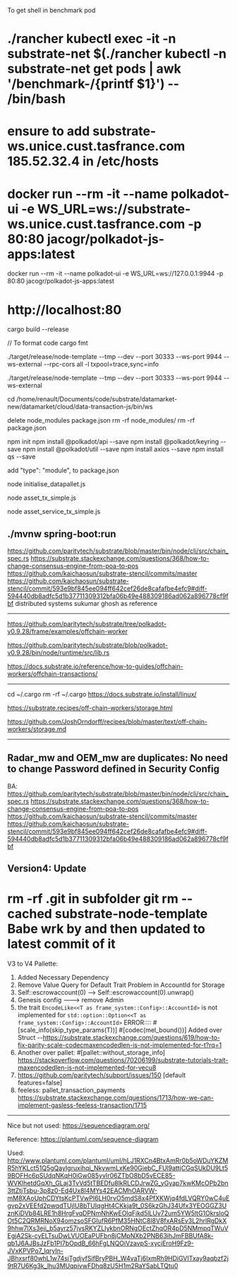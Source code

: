 To get shell in benchmark pod

# ./rancher kubectl exec -it -n substrate-net $(./rancher kubectl -n substrate-net get pods | awk '/benchmark-/{printf $1}') -- /bin/bash 

# ensure to add substrate-ws.unice.cust.tasfrance.com 185.52.32.4 in /etc/hosts

# docker run --rm -it --name polkadot-ui -e WS_URL=ws://substrate-ws.unice.cust.tasfrance.com -p 80:80 jacogr/polkadot-js-apps:latest

docker run --rm -it --name polkadot-ui -e WS_URL=ws://127.0.0.1:9944 -p 80:80 jacogr/polkadot-js-apps:latest

#  http://localhost:80

cargo build --release

// To format code
cargo fmt

./target/release/node-template --tmp --dev --port 30333 --ws-port 9944 --ws-external --rpc-cors all -l txpool=trace,sync=info

./target/release/node-template --tmp --dev --port 30333 --ws-port 9944 --ws-external

cd /home/renault/Documents/code/substrate/datamarket-new/datamarket/cloud/data-transaction-js/bin/ws

delete node_modules package.json
rm -rf node_modules/
rm -rf package.json

npm init
npm install @polkadot/api --save
npm install @polkadot/keyring --save
npm install @polkadot/util --save
npm install axios --save
npm install qs --save

add  "type": "module", to package.json

node initialise_datapallet.js

node asset_tx_simple.js

node asset_service_tx_simple.js

./mvnw spring-boot:run
---------------------------------------------

https://github.com/paritytech/substrate/blob/master/bin/node/cli/src/chain_spec.rs
https://substrate.stackexchange.com/questions/368/how-to-change-consensus-engine-from-poa-to-pos
https://github.com/kaichaosun/substrate-stencil/commits/master
https://github.com/kaichaosun/substrate-stencil/commit/593e9bf845ee094ff642cef26de8cafafbe4efc9#diff-594440db8adfc5d1b37711309312bfa06b49e488309186ad062a896778cf9fbf
distributed systems sukumar ghosh as reference



---------------------------------------------

https://github.com/paritytech/substrate/tree/polkadot-v0.9.28/frame/examples/offchain-worker

https://github.com/paritytech/substrate/blob/polkadot-v0.9.28/bin/node/runtime/src/lib.rs

https://docs.substrate.io/reference/how-to-guides/offchain-workers/offchain-transactions/

-----------------------------------------------
cd  ~/.cargo
rm -rf ~/.cargo
https://docs.substrate.io/install/linux/

https://substrate.recipes/off-chain-workers/storage.html

https://github.com/JoshOrndorff/recipes/blob/master/text/off-chain-workers/storage.md

----------------------
Radar_mw and OEM_mw are duplicates: No need to change
Password defined in Security Config
----------------------
BA:
https://github.com/paritytech/substrate/blob/master/bin/node/cli/src/chain_spec.rs
https://substrate.stackexchange.com/questions/368/how-to-change-consensus-engine-from-poa-to-pos
https://github.com/kaichaosun/substrate-stencil/commits/master
https://github.com/kaichaosun/substrate-stencil/commit/593e9bf845ee094ff642cef26de8cafafbe4efc9#diff-594440db8adfc5d1b37711309312bfa06b49e488309186ad062a896778cf9fbf

Version4: Update
---------------------
rm -rf .git in subfolder
git rm --cached substrate-node-template
Babe wrk by and then updated to latest commit of it
===========================
V3 to V4 Pallette:
1) Added Necessary Dependency
2) Remove Value Query for Default Trait Problem in AccountId for Storage
3) Self::escrowaccount(0) --> Self::escrowaccount(0).unwrap()
4) Genesis config ---> remove Admin
5) the trait `EncodeLike<<T as frame_system::Config>::AccountId>` is not implemented for `std::option::Option<<T as frame_system::Config>::AccountId>` 
ERROR::::
#[scale_info(skip_type_params(T))] 
#[codec(mel_bound())] 
Added over Struct
--https://substrate.stackexchange.com/questions/619/how-to-fix-parity-scale-codecmaxencodedlen-is-not-implemented-for-t?rq=1
6) Another over pallet: #[pallet::without_storage_info]
https://stackoverflow.com/questions/70206199/substrate-tutorials-trait-maxencodedlen-is-not-implemented-for-vecu8
7) https://github.com/paritytech/subport/issues/150 [default features=false]
8) feeless: pallet_transaction_payments https://substrate.stackexchange.com/questions/1713/how-we-can-implement-gasless-feeless-transaction/1715

----------------------------------------------------------
Nice but not used: https://sequencediagram.org/

Reference: https://plantuml.com/sequence-diagram

Used: http://www.plantuml.com/plantuml/uml/hLJ1RXCn4BtxAmRr0b5oWDuYKZMR5hYKLct51Q5gQayIgruxihqj_NkywmLxKe90GiebC_FUl9attjCGqSUkDU9Lt59BOFHc6pSUdqNKqH0iGw085yvIr06ZTbO8bD5vECE85-WVKlhetdGqXh_GLaj3TvVd5tTBEDfu8lkRLCDJrwZG_yGyap7kwKMcOPb2bn3ttZtjTsbu-3p8z0-Ed4Ux8I4MYs42EACMhOARVW-mM8XAoUphCDYtsKcPTVwPI6LH0rvO5mdS8x4PfXKWjq4fdLVQRY0wC4uEgvp2xVEEfd2pwqdTUjIU8bTUIqgHt4CKkja9t_0S6kzGhJ34Ufx3YEOGGZ3UznKiDVb84LRE1h8HrgFvqDPNmNhKwEOlqFjkd5lLUv72um5YW5ltG1OkrsloQOt5C2QRMRNoX94omzsoSFGIufR6PfM35HNtC8l8V8fxARsEv3L2hrlRgDkX9hhw7lXs3eji_b5ayrz57jvsRKYZLIykbnORNgOEctZhqOR4pD5NMmpqTWuVEgjA2Sk-cyELTsuDwLVUOEaPUFbn8jCMpNXb2PNB63ihJmFBBUfA8k-qb1J6AJBsJzFb1PI7bOpdB_66hFgLNQOiVzavpS-xyciEroH9Fz9-JVxKPVPo7_lqryIn-JBhxsrf80whL1w74sjTgdjvfSifBryPBH_W4vaTj6IxmRh9HDiGVITxay9aqbzf2j9tR7U6Kg3k_lhu3MUqpivwFDhq8zU5H1m2RaYSabLTQtu0